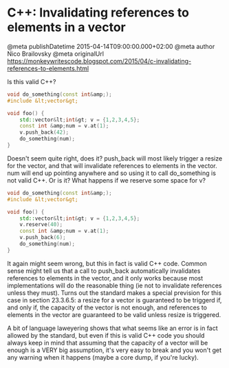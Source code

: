 # C++: Invalidating references to elements in a vector

@meta publishDatetime 2015-04-14T09:00:00.000+02:00
@meta author Nico Brailovsky
@meta originalUrl https://monkeywritescode.blogspot.com/2015/04/c-invalidating-references-to-elements.html

Is this valid C++?

```c++
void do_something(const int&amp;);
#include &lt;vector&gt;

void foo() {
    std::vector&lt;int&gt; v = {1,2,3,4,5};
    const int &amp;num = v.at(1);
    v.push_back(42);
    do_something(num);
}
```

Doesn't seem quite right, does it? push\_back will most likely trigger a resize for the vector, and that will invalidate references to elements in the vector. num will end up pointing anywhere and so using it to call do\_something is not valid C++. Or is it? What happens if we reserve some space for v?

```c++
void do_something(const int&amp;);
#include &lt;vector&gt;

void foo() {
    std::vector&lt;int&gt; v = {1,2,3,4,5};
    v.reserve(40);
    const int &amp;num = v.at(1);
    v.push_back(6);
    do_something(num);
}
```

It again might seem wrong, but this in fact is valid C++ code. Common sense might tell us that a call to push\_back automatically invalidates references to elements in the vector, and it only works because most implementations will do the reasonable thing (ie not to invalidate references unless they must). Turns out the standard makes a special prevision for this case in section 23.3.6.5: a resize for a vector is guaranteed to be triggerd if, and only if, the capacity of the vector is not enough, and references to elements in the vector are guaranteed to be valid unless resize is triggered.

A bit of language laweyering shows that what seems like an error is in fact allowed by the standard, but even if this is valid C++ code you should always keep in mind that assuming that the capacity of a vector will be enough is a VERY big assumption, it's very easy to break and you won't get any warning when it happens (maybe a core dump, if you're lucky).

